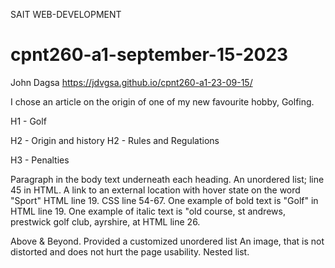 SAIT WEB-DEVELOPMENT
# cpnt260-a1-september-15-2023
John Dagsa
https://jdvgsa.github.io/cpnt260-a1-23-09-15/

I chose an article on the origin of one of my new favourite hobby, Golfing.

H1 - Golf

H2 - Origin and history
H2 - Rules and Regulations

H3 - Penalties

Paragraph in the body text underneath each heading.
An unordered list; line 45 in HTML.
A link to an external location with hover state on the word "Sport" HTML line 19. CSS line 54-67.
One example of bold text is "Golf" in HTML line 19.
One example of italic text is "old course, st andrews, prestwick golf club, ayrshire, at HTML line 26.


Above & Beyond.
Provided a customized unordered list
An image, that is not distorted and does not hurt the page usability.
Nested list.





